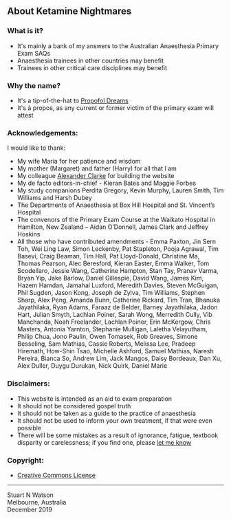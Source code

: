 ## About Ketamine Nightmares
 
### What is it?

- It's mainly a bank of my answers to the Australian Anaesthesia Primary Exam SAQs
- Anaesthesia trainees in other countries may benefit
- Trainees in other critical care disciplines may benefit

### Why the name?
- It's a tip-of-the-hat to [Propofol Dreams](https://propofoldreams.wordpress.com)
- It's à propos, as any current or former victim of the primary exam will attest
 
### Acknowledgements: 

I would like to thank:

- My wife Maria for her patience and wisdom
- My mother (Margaret) and father (Harry) for all that I am
- My colleague [Alexander Clarke](https://alexanderclarke.id.au/) for building the website
- My de facto editors-in-chief - Kieran Bates and Maggie Forbes
- My study companions Perdita Gregory, Kevin Murphy, Lauren Smith, Tim Williams and Harsh Dubey
- The Departments of Anaesthesia at Box Hill Hospital and St. Vincent’s Hospital
- The convenors of the Primary Exam Course at the Waikato Hospital in Hamilton, New Zealand – Aidan O’Donnell, James Clark and Jeffrey Hoskins
- All those who have contributed amendments - Emma Paxton, Jin Sern Toh, Wei Ling Law, Simon Leckenby, Pat Stapleton, Pooja Agrawal, Tim Basevi, Craig Beaman, Tim Hall, Pat Lloyd-Donald, Christine Ma, Thomas Pearson, Alec Beresford, Kieran Easter, Emma Walker, Tom Scodellaro, Jessie Wang, Catherine Hampton, Stan Tay, Pranav Varma, Bryan Yip, Jake Barlow, Daniel Gillespie, David Wang, James Kim, Hazem Hamdan, Jamahal Luxford, Meredith Davies, Steven McGuigan, Phil Sugden, Jason Kong, Joseph de Zylva, Tim Williams, Stephen Sharp, Alex Peng, Amanda Bunn, Catherine Rickard, Tim Tran, Bhanuka Jayathilaka, Ryan Adams, Faraaz de Belder, Barney Jayathilaka, Jadon Hart, Julian Smyth, Lachlan Poiner, Sarah Wong, Merredith Cully, Vib Manchanda, Noah Freelander, Lachlan Poiner, Erin McKergow, Chris Masters, Antonia Yarnton, Stephanie Mulligan, Laletha Velayutham, Philip Chua, Jono Paulin, Owen Tomasek, Rob Greaves, Simone Besseling, Sam Mathias, Cassie Roberts, Melissa Lee, Pradeep Hiremath, How-Shin Tsao, Michelle Ashford, Samuel Mathias, Naresh Pereira, Bianca So, Andrew Lim, Jack Mangos, Daisy Bordeaux, Dan Xu, Alex Duller, Duygu Durukan, Nick Quirk, Daniel Marie
 
### Disclaimers:
- This website is intended as an aid to exam preparation
- It should not be considered gospel truth
- It should not be taken as a guide to the practice of anaesthesia
- It should not be used to inform your own treatment, if that were even possible
- There will be some mistakes as a result of ignorance, fatigue, textbook disparity or carelessness; if you find one, please [let me know](mailto:ketaminenightmares@gmail.com)

### Copyright:
- [Creative Commons License](copyright.md)

___________________________________________________________________________________________________________________________________________

Stuart N Watson <br>
Melbourne, Australia <br>
December 2019
